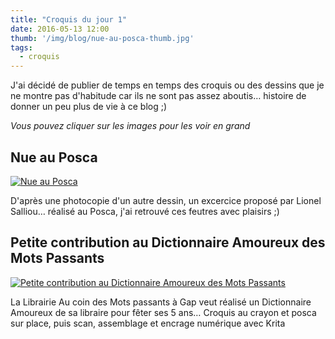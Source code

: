 ```yaml
---
title: "Croquis du jour 1"
date: 2016-05-13 12:00
thumb: '/img/blog/nue-au-posca-thumb.jpg'
tags:
  - croquis
---
```


J'ai décidé de publier de temps en temps des croquis ou des dessins que je ne montre pas d'habitude car ils ne sont pas assez aboutis… histoire de donner un peu plus de vie à ce blog ;)

*Vous pouvez cliquer sur les images pour les voir en grand*

## Nue au Posca

[![Nue au Posca](/img/blog/nue-au-posca-thumb.jpg)](/img/blog/nue-au-posca.jpg)

D'après une photocopie d'un autre dessin, un excercice proposé par Lionel Salliou… réalisé au Posca, j'ai retrouvé ces feutres avec plaisirs ;)

## Petite contribution au Dictionnaire Amoureux des Mots Passants

[![Petite contribution au Dictionnaire Amoureux des Mots Passants](/img/blog/mots-passants-helene-12mai2016-thumb.jpg)](/img/blog/mots-passants-helene-12mai2016.jpg)

La Librairie Au coin des Mots passants à Gap veut réalisé un Dictionnaire Amoureux de sa libraire pour fêter ses 5 ans…
Croquis au crayon et posca sur place, puis scan, assemblage et encrage numérique avec Krita

